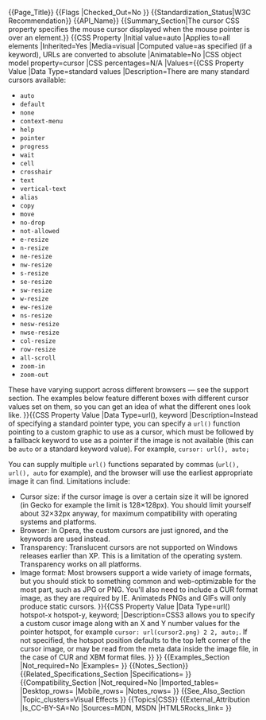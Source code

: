 {{Page_Title}}
{{Flags
|Checked_Out=No
}}
{{Standardization_Status|W3C Recommendation}}
{{API_Name}}
{{Summary_Section|The cursor CSS property specifies the mouse cursor displayed when the mouse pointer is over an element.}}
{{CSS Property
|Initial value=auto
|Applies to=all elements
|Inherited=Yes
|Media=visual
|Computed value=as specified (if a keyword), URLs are converted to absolute
|Animatable=No
|CSS object model property=cursor
|CSS percentages=N/A
|Values={{CSS Property Value
|Data Type=standard values
|Description=There are many standard cursors available:
 
* <code>auto</code>
* <code>default</code>
* <code>none</code>
* <code>context-menu</code>
* <code>help</code>
* <code>pointer</code>
* <code>progress</code>
* <code>wait</code>
* <code>cell</code>
* <code>crosshair</code>
* <code>text</code>
* <code>vertical-text</code>
* <code>alias</code>
* <code>copy</code>
* <code>move</code>
* <code>no-drop</code>
* <code>not-allowed</code>
* <code>e-resize</code>
* <code>n-resize</code>
* <code>ne-resize</code>
* <code>nw-resize</code>
* <code>s-resize</code>
* <code>se-resize</code>
* <code>sw-resize</code>
* <code>w-resize</code>
* <code>ew-resize</code>
* <code>ns-resize</code>
* <code>nesw-resize</code>
* <code>nwse-resize</code>
* <code>col-resize</code>
* <code>row-resize</code>
* <code>all-scroll</code>
* <code>zoom-in</code>
* <code>zoom-out</code>

These have varying support across different browsers — see the support section. The examples below feature different boxes with different cursor values set on them, so you can get an idea of what the different ones look like.
}}{{CSS Property Value
|Data Type=url(), keyword
|Description=Instead of specifying a standard pointer type, you can specify a <code>url()</code> function pointing to a custom graphic to use as a cursor, which must be followed by a fallback keyword to use as a pointer if the image is not available (this can be <code>auto</code> or a standard keyword value). For example, <code>cursor: url(), auto;</code>

You can supply multiple <code>url()</code> functions separated by commas (<code>url(), url(), auto</code> for example), and the browser will use the earliest appropriate image it can find. Limitations include:

* Cursor size: if the cursor image is over a certain size it will be ignored (in Gecko for example the limit is 128×128px). You should limit yourself about 32×32px anyway, for maximum compatibility with operating systems and platforms.
* Browser: In Opera, the custom cursors are just ignored, and the keywords are used instead.
* Transparency: Translucent cursors are not supported on Windows releases earlier than XP. This is a limitation of the operating system. Transparency works on all platforms.
* Image format: Most browsers support a wide variety of image formats, but you should stick to something common and web-optimizable for the most part, such as JPG or PNG. You'll also need to include a CUR format image, as they are required by IE. Animateds PNGs and GIFs will only produce static cursors.
}}{{CSS Property Value
|Data Type=url() hotspot-x hotspot-y, keyword;
|Description=CSS3 allows you to specify a custom cusor image along with an X and Y number values for the pointer hotspot, for example <code>cursor:  url(cursor2.png) 2 2, auto;</code>. If not specified, the hotspot position defaults to the top left corner of the cursor image, or may be read from the meta data inside the image file, in the case of CUR and XBM format files.
}}
}}
{{Examples_Section
|Not_required=No
|Examples=
}}
{{Notes_Section}}
{{Related_Specifications_Section
|Specifications=
}}
{{Compatibility_Section
|Not_required=No
|Imported_tables=
|Desktop_rows=
|Mobile_rows=
|Notes_rows=
}}
{{See_Also_Section
|Topic_clusters=Visual Effects
}}
{{Topics|CSS}}
{{External_Attribution
|Is_CC-BY-SA=No
|Sources=MDN, MSDN
|HTML5Rocks_link=
}}